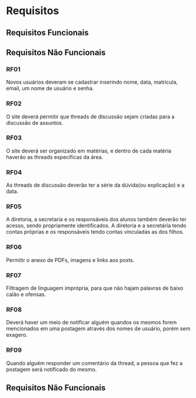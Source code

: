 # Requisitos

## Requisitos Funcionais


## Requisitos Não Funcionais

### RF01
  Novos usuários deveram se cadastrar inserindo nome, data, matrícula, email, um nome de usuário e senha.

### RF02
  O site deverá permitir que threads de discussão sejam criadas para a discussão de assuntos.

### RF03
  O site deverá ser organizado em matérias, e dentro de cada matéria haverão as threads específicas da área.

### RF04
  As threads de discussão deverão ter a série da dúvida(ou explicação) e a data.

### RF05
  A diretoria, a secretaria e os responsáveis dos alunos também deverão ter acesso, sendo propriamente identificados. A diretoria e a secretária tendo contas próprias e os responsáveis tendo contas vinculadas as dos filhos.

### RF06
  Permitir o anexo de PDFs, imagens e links aos posts.

### RF07
  Filtragem de linguagem imprópria, para que não hajam palavras de baixo calão e ofensas.

### RF08
  Deverá haver um meio de notificar alguém quandos os mesmos forem mencionados em uma postagem através dos nomes de usuário, porém sem exagero.

### RF09
  Quando alguém responder um comentário da thread, a pessoa que fez a postagem será notificado do mesmo.

## Requisitos Não Funcionais
